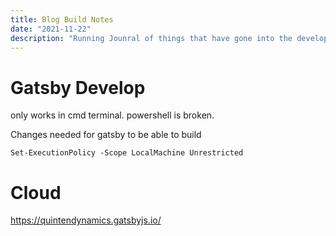 ```yaml
---
title: Blog Build Notes
date: "2021-11-22"
description: "Running Jounral of things that have gone into the development of this website"
---
```


# Gatsby Develop

only works in cmd terminal. powershell is broken. 

Changes needed for gatsby to be able to build
```
Set-ExecutionPolicy -Scope LocalMachine Unrestricted
```


# Cloud

https://quintendynamics.gatsbyjs.io/

